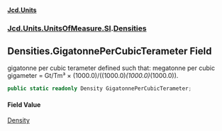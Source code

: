 #### [Jcd.Units](index.md 'index')
### [Jcd.Units.UnitsOfMeasure.SI](Jcd.Units.UnitsOfMeasure.SI.md 'Jcd.Units.UnitsOfMeasure.SI').[Densities](Densities.md 'Jcd.Units.UnitsOfMeasure.SI.Densities')

## Densities.GigatonnePerCubicTerameter Field

gigatonne per cubic terameter defined such that: megatonne per cubic gigameter = Gt/Tm³ ×
(1000.0)/((1000.0)*(1000.0)*(1000.0)).

```csharp
public static readonly Density GigatonnePerCubicTerameter;
```

#### Field Value
[Density](Density.md 'Jcd.Units.UnitTypes.Density')